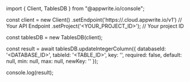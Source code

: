 import { Client, TablesDB } from "@appwrite.io/console";

const client = new Client()
    .setEndpoint('https://<REGION>.cloud.appwrite.io/v1') // Your API Endpoint
    .setProject('<YOUR_PROJECT_ID>'); // Your project ID

const tablesDB = new TablesDB(client);

const result = await tablesDB.updateIntegerColumn({
    databaseId: '<DATABASE_ID>',
    tableId: '<TABLE_ID>',
    key: '',
    required: false,
    default: null,
    min: null,
    max: null,
    newKey: ''
});

console.log(result);
